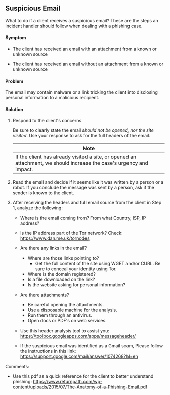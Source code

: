 ## Suspicious Email

What to do if a client receives a suspicious email? These are the steps an incident handler should follow when dealing with a phishing case. 

#### Symptom
   * The client has received an email with an attachment from a known or unknown source
   
   * The client has received an email without an attachment from a known or unknown source

#### Problem    
   The email may contain malware or a link tricking the client into disclosing personal information to a malicious recipient.

#### Solution   

1. Respond to the client's concerns. 

   Be sure to clearly state the email *should not be opened, nor the site visited*. Use your response to ask for the full headers of the email. 

   | Note |
   |------|
   | If the client has already visited a site, or opened an attachment, we should increase the case's urgency and impact. |

2. Read the email and decide if it seems like it was written by a person or a robot. If you conclude the message was sent by a person, ask if the sender is known to the client. 

3. After receiving the headers and full email source from the client in Step 1, analyze the following:
   - Where is the email coming from? From what Country, ISP, IP address?

   - Is the IP address part of the Tor network?
     Check: https://www.dan.me.uk/tornodes 

   - Are there any links in the email?
      * Where are those links pointing to?
         * Get the full content of the site using WGET and/or CURL. Be sure to conceal your identity using Tor.
      * Where is the domain registered?
      * Is a file downloaded on the link?
      * Is the website asking for personal information?

   - Are there attachments?
      * Be careful opening the attachments.
      * Use a disposable machine for the analysis.
      * Run them through an antivirus.
      * Open docs or PDF's on web services.

   - Use this header analysis tool to assist you: https://toolbox.googleapps.com/apps/messageheader/

   - If the suspicious email was identified as a Gmail scam, Please follow the instructions in this link: https://support.google.com/mail/answer/1074268?hl=en

Comments:

* Use this pdf as a quick reference for the client to better understand phishing: https://www.returnpath.com/wp-content/uploads/2015/07/The-Anatomy-of-a-Phishing-Email.pdf
